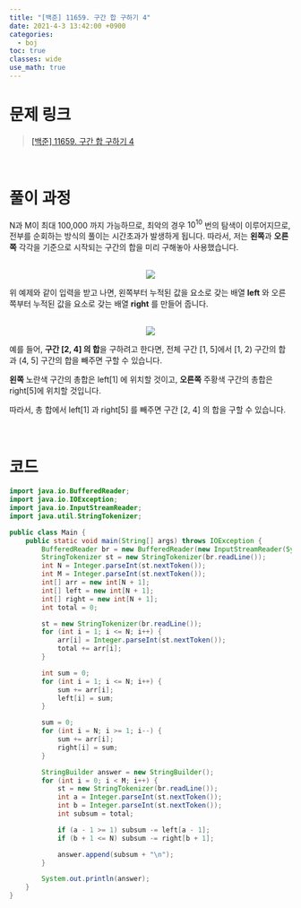 ```yaml
---
title: "[백준] 11659. 구간 합 구하기 4"
date: 2021-4-3 13:42:00 +0900
categories:
  - boj
toc: true
classes: wide
use_math: true
---
```


# 문제 링크

> [[백준] 11659. 구간 합 구하기 4](https://www.acmicpc.net/problem/11659)

<br>

# 풀이 과정

N과 M이 최대 100,000 까지 가능하므로, 최악의 경우 $10^{10}$ 번의 탐색이 이루어지므로, 전부를 순회하는 방식의 풀이는 시간초과가 발생하게 됩니다. 따라서, 저는 **왼쪽**과 **오른쪽** 각각을 기준으로 시작되는 구간의 합을 미리 구해놓아 사용했습니다.

<br>

<center><img src="http://dl.dropbox.com/s/ae1qwopib7b8828/%EB%B0%B1%EC%A4%80-11659_%EA%B5%AC%EA%B0%84%20%ED%95%A9%20%EA%B5%AC%ED%95%98%EA%B8%B0%204-1.png"></center>

위 예제와 같이 입력을 받고 나면, 왼쪽부터 누적된 값을 요소로 갖는 배열 **left** 와 오른쪽부터 누적된 값을 요소로 갖는 배열 **right** 를 만들어 줍니다.

<br>

<center><img src="http://dl.dropbox.com/s/vn6jxfnqfjovcec/%EB%B0%B1%EC%A4%80-11659_%EA%B5%AC%EA%B0%84%20%ED%95%A9%20%EA%B5%AC%ED%95%98%EA%B8%B0%204-2.png"></center>

예를 들어, **구간 [2, 4] 의 합**을 구하려고 한다면, 전체 구간 [1, 5]에서 [1, 2) 구간의 합과 (4, 5] 구간의 합을 빼주면 구할 수 있습니다.

**왼쪽** 노란색 구간의 총합은 left[1] 에 위치할 것이고, **오른쪽** 주황색 구간의 총합은 right[5]에 위치할 것입니다.

따라서, 총 합에서 left[1] 과 right[5] 를 빼주면 구간 [2, 4] 의 합을 구할 수 있습니다.

<br>

# 코드

```java
import java.io.BufferedReader;
import java.io.IOException;
import java.io.InputStreamReader;
import java.util.StringTokenizer;

public class Main {
    public static void main(String[] args) throws IOException {
        BufferedReader br = new BufferedReader(new InputStreamReader(System.in));
        StringTokenizer st = new StringTokenizer(br.readLine());
        int N = Integer.parseInt(st.nextToken());
        int M = Integer.parseInt(st.nextToken());
        int[] arr = new int[N + 1];
        int[] left = new int[N + 1];
        int[] right = new int[N + 1];
        int total = 0;

        st = new StringTokenizer(br.readLine());
        for (int i = 1; i <= N; i++) {
            arr[i] = Integer.parseInt(st.nextToken());
            total += arr[i];
        }

        int sum = 0;
        for (int i = 1; i <= N; i++) {
            sum += arr[i];
            left[i] = sum;
        }

        sum = 0;
        for (int i = N; i >= 1; i--) {
            sum += arr[i];
            right[i] = sum;
        }

        StringBuilder answer = new StringBuilder();
        for (int i = 0; i < M; i++) {
            st = new StringTokenizer(br.readLine());
            int a = Integer.parseInt(st.nextToken());
            int b = Integer.parseInt(st.nextToken());
            int subsum = total;

            if (a - 1 >= 1) subsum -= left[a - 1];
            if (b + 1 <= N) subsum -= right[b + 1];

            answer.append(subsum + "\n");
        }

        System.out.println(answer);
    }
}
```